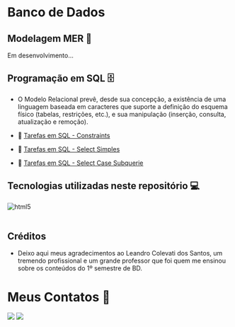 # **Banco de Dados**

## **Modelagem MER 🎨**

Em desenvolvimento...

## **Programação em SQL 🗄️**

- O Modelo Relacional prevê, desde sua concepção, a existência de
uma linguagem baseada em caracteres que suporte a definição do
esquema físico (tabelas, restrições, etc.), e sua manipulação (inserção,
consulta, atualização e remoção).

- 📌 [Tarefas em SQL - Constraints](https://github.com/KawanSerafim/Banco_De_Dados/tree/main/SQL/constraints)
- 📌 [Tarefas em SQL - Select Simples](https://github.com/KawanSerafim/Banco_De_Dados/tree/main/SQL/select_simples)
- 📌 [Tarefas em SQL - Select Case Subquerie](https://github.com/KawanSerafim/Banco_De_Dados/tree/main/SQL/select_case_subquerie)

## **Tecnologias utilizadas neste repositório 💻**
<div style="display: inline_block">
    <img align="center" alt="html5" src="https://img.shields.io/badge/Microsoft_SQL_Server-CC2927?style=for-the-badge&logo=microsoft-sql-server&logoColor=white" />
</div><br/>

## **Créditos**

- Deixo aqui meus agradecimentos ao Leandro Colevati dos Santos, um tremendo profissional e um grande professor que foi quem me ensinou sobre os conteúdos do 1º semestre de BD.

# **Meus Contatos** 📱

<div>
    <a href="https://www.linkedin.com/in/kawan-serafim/"><img src="https://img.shields.io/badge/LinkedIn-0077B5?style=for-the-badge&logo=linkedin&logoColor=white" target="_blank"></a>
    <a href="mailto:kawanserafimdesouza@gmail.com"><img src="https://img.shields.io/badge/Gmail-D14836?style=for-the-badge&logo=gmail&logoColor=white" target="_blank"></a>
</div><br/>
